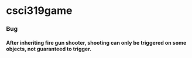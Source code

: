 # csci319game

### Bug
#### After inheriting fire gun shooter, shooting can only be triggered on some objects, not guaranteed to trigger. 
